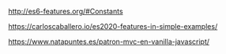 http://es6-features.org/#Constants

https://carloscaballero.io/es2020-features-in-simple-examples/


https://www.natapuntes.es/patron-mvc-en-vanilla-javascript/



